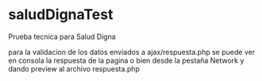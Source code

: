 # saludDignaTest

Prueba tecnica para Salud Digna

para la validacion de los datos enviados a ajax/respuesta.php se puede ver en consola la respuesta de la pagina o bien desde la pestaña Network y dando preview al archivo respuesta.php
